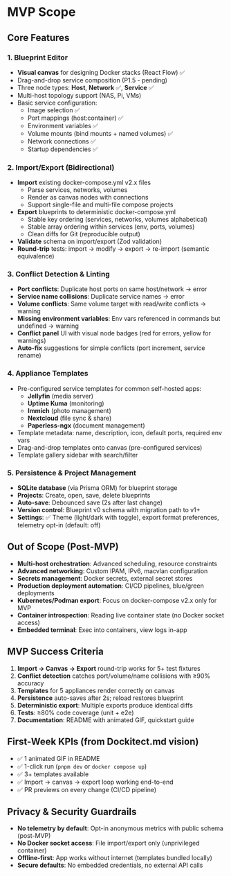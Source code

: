 # MVP Scope

## Core Features

### 1. Blueprint Editor

- **Visual canvas** for designing Docker stacks (React Flow) ✅
- Drag-and-drop service composition (P1.5 - pending)
- Three node types: **Host**, **Network** ✅, **Service** ✅
- Multi-host topology support (NAS, Pi, VMs)
- Basic service configuration:
    - Image selection ✅
    - Port mappings (host:container) ✅
    - Environment variables ✅
    - Volume mounts (bind mounts + named volumes) ✅
    - Network connections ✅
    - Startup dependencies ✅

### 2. Import/Export (Bidirectional)

- **Import** existing docker-compose.yml v2.x files
    - Parse services, networks, volumes
    - Render as canvas nodes with connections
    - Support single-file and multi-file compose projects
- **Export** blueprints to deterministic docker-compose.yml
    - Stable key ordering (services, networks, volumes alphabetical)
    - Stable array ordering within services (env, ports, volumes)
    - Clean diffs for Git (reproducible output)
- **Validate** schema on import/export (Zod validation)
- **Round-trip** tests: import → modify → export → re-import (semantic equivalence)

### 3. Conflict Detection & Linting

- **Port conflicts**: Duplicate host ports on same host/network → error
- **Service name collisions**: Duplicate service names → error
- **Volume conflicts**: Same volume target with read/write conflicts → warning
- **Missing environment variables**: Env vars referenced in commands but undefined → warning
- **Conflict panel** UI with visual node badges (red for errors, yellow for warnings)
- **Auto-fix** suggestions for simple conflicts (port increment, service rename)

### 4. Appliance Templates

- Pre-configured service templates for common self-hosted apps:
    - **Jellyfin** (media server)
    - **Uptime Kuma** (monitoring)
    - **Immich** (photo management)
    - **Nextcloud** (file sync & share)
    - **Paperless-ngx** (document management)
- Template metadata: name, description, icon, default ports, required env vars
- Drag-and-drop templates onto canvas (pre-configured services)
- Template gallery sidebar with search/filter

### 5. Persistence & Project Management

- **SQLite database** (via Prisma ORM) for blueprint storage
- **Projects**: Create, open, save, delete blueprints
- **Auto-save**: Debounced save (2s after last change)
- **Version control**: Blueprint v0 schema with migration path to v1+
- **Settings**: ✅ Theme (light/dark with toggle), export format preferences, telemetry opt-in (default: off)

## Out of Scope (Post-MVP)

- **Multi-host orchestration**: Advanced scheduling, resource constraints
- **Advanced networking**: Custom IPAM, IPv6, macvlan configuration
- **Secrets management**: Docker secrets, external secret stores
- **Production deployment automation**: CI/CD pipelines, blue/green deployments
- **Kubernetes/Podman export**: Focus on docker-compose v2.x only for MVP
- **Container introspection**: Reading live container state (no Docker socket access)
- **Embedded terminal**: Exec into containers, view logs in-app

## MVP Success Criteria

1. **Import → Canvas → Export** round-trip works for 5+ test fixtures
2. **Conflict detection** catches port/volume/name collisions with ≥90% accuracy
3. **Templates** for 5 appliances render correctly on canvas
4. **Persistence** auto-saves after 2s; reload restores blueprint
5. **Deterministic export**: Multiple exports produce identical diffs
6. **Tests**: ≥80% code coverage (unit + e2e)
7. **Documentation**: README with animated GIF, quickstart guide

## First-Week KPIs (from Dockitect.md vision)

- ✅ 1 animated GIF in README
- ✅ 1-click run (`pnpm dev` or `docker compose up`)
- ✅ 3+ templates available
- ✅ Import → canvas → export loop working end-to-end
- ✅ PR previews on every change (CI/CD pipeline)

## Privacy & Security Guardrails

- **No telemetry by default**: Opt-in anonymous metrics with public schema (post-MVP)
- **No Docker socket access**: File import/export only (unprivileged container)
- **Offline-first**: App works without internet (templates bundled locally)
- **Secure defaults**: No embedded credentials, no external API calls
